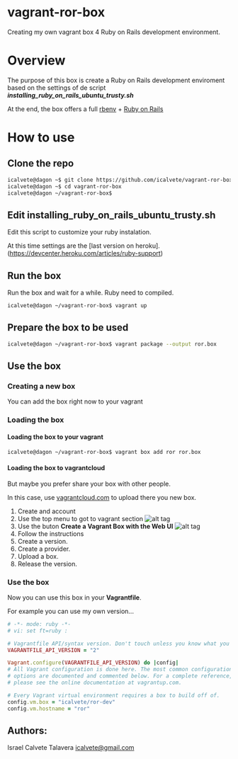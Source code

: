 # vagrant-ror-box

Creating my own vagrant box 4 Ruby on Rails development environment.

# Overview

The purpose of this box is create a Ruby on Rails development enviroment based on the settings of de script **_installing_ruby_on_rails_ubuntu_trusty.sh_**

At the end, the box offers a full [rbenv](https://github.com/sstephenson/rbenv) + [Ruby on Rails](http://rubyonrails.org/)

# How to use

## Clone the repo

```bash
icalvete@dagon ~$ git clone https://github.com/icalvete/vagrant-ror-box.git
icalvete@dagon ~$ cd vagrant-ror-box
icalvete@dagon ~/vagrant-ror-box$
```

## Edit installing_ruby_on_rails_ubuntu_trusty.sh

Edit this script to customize your ruby instalation.

At this time settings are the [last version on heroku].(https://devcenter.heroku.com/articles/ruby-support)

## Run the box

Run the box and wait for a while. Ruby need to compiled.

```bash
icalvete@dagon ~/vagrant-ror-box$ vagrant up
```

## Prepare the box to be used

```bash
icalvete@dagon ~/vagrant-ror-box$ vagrant package --output ror.box
```

## Use the box

### Creating a new box

You can add the box right now to your vagrant 

### Loading the box

#### Loading the box to your vagrant

```bash
icalvete@dagon ~/vagrant-ror-box$ vagrant box add ror ror.box
```

#### Loading the box to vagrantcloud

But maybe you prefer share your box with other people.

In this case, use [vagrantcloud.com](http://vagrantcloud.com) to upload there you new box.

1. Create and account
2. Use the top menu to got to vagrant section
![alt tag](https://raw.github.com/icalvete/vagrant-ror-box/doc/topmenu.jpg)
3. Use the buton **Create a Vagrant Box with the Web UI**
![alt tag](https://raw.github.com/icalvete/vagrant-ror-box/doc/createbox.jpg)
4. Follow the instructions
  1. Create a version.
  2. Create a provider.
  3. Upload a box.
  4. Release the version.

### Use the box

Now you can use this box in your **Vagrantfile**.

For example you can use my own version...

```ruby
# -*- mode: ruby -*-
# vi: set ft=ruby :

# Vagrantfile API/syntax version. Don't touch unless you know what you're doing!
VAGRANTFILE_API_VERSION = "2"

Vagrant.configure(VAGRANTFILE_API_VERSION) do |config|
# All Vagrant configuration is done here. The most common configuration
# options are documented and commented below. For a complete reference,
# please see the online documentation at vagrantup.com.

# Every Vagrant virtual environment requires a box to build off of.
config.vm.box = "icalvete/ror-dev"
config.vm.hostname = "ror"
```

## Authors:

Israel Calvete Talavera <icalvete@gmail.com>
